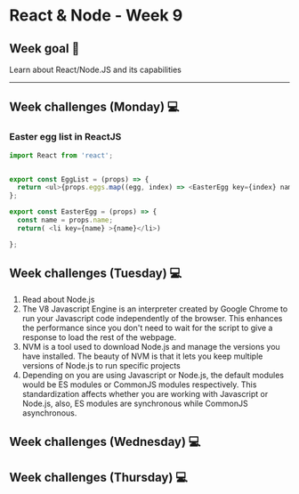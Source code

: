# React & Node - Week 9

## Week goal 🏁

Learn about React/Node.JS and its capabilities

---
## Week challenges (Monday) 💻

### Easter egg list in ReactJS
```javascript
import React from 'react';


export const EggList = (props) => {
  return <ul>{props.eggs.map((egg, index) => <EasterEgg key={index} name={egg}/>)} </ul>
};

export const EasterEgg = (props) => {
  const name = props.name;
  return( <li key={name} >{name}</li>)

};
```

## Week challenges (Tuesday) 💻

1. Read about Node.js
2. The V8 Javascript Engine is an interpreter created by Google Chrome to run your Javascript code independently of the browser. This enhances the performance since you don't need to wait for the script to give a response to load the rest of the webpage.
3. NVM is a tool used to download Node.js and manage the versions you have installed. The beauty of NVM is that it lets you keep multiple versions of Node.js to run specific projects
4. Depending on you are using Javascript or Node.js, the default modules would be ES modules or CommonJS modules respectively. This standardization affects whether you are working with Javascript or Node.js, also, ES modules are synchronous while CommonJS asynchronous.

## Week challenges (Wednesday) 💻



## Week challenges (Thursday) 💻

